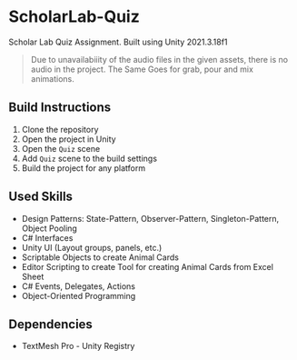 # ScholarLab-Quiz

Scholar Lab Quiz Assignment. Built using Unity 2021.3.18f1

> Due to unavailabiiity of the audio files in the given assets, there is no audio in the project. The Same Goes for grab, pour and mix animations.

## Build Instructions

1. Clone the repository
2. Open the project in Unity
3. Open the `Quiz` scene
4. Add `Quiz` scene to the build settings
5. Build the project for any platform

## Used Skills

-   Design Patterns: State-Pattern, Observer-Pattern, Singleton-Pattern, Object Pooling
-   C# Interfaces
-   Unity UI (Layout groups, panels, etc.)
-   Scriptable Objects to create Animal Cards
-   Editor Scripting to create Tool for creating Animal Cards from Excel Sheet
-   C# Events, Delegates, Actions
-   Object-Oriented Programming

## Dependencies

-   TextMesh Pro - Unity Registry
